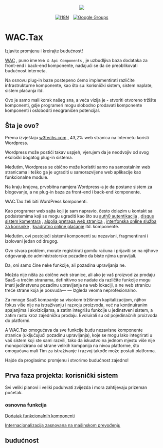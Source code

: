 <p align="center"><a href="https://wac.tax"><img src="https://cdn.jsdelivr.net/gh/wactax/img/logo.svg"/></a></p><p align="center"><a href="https://github.com/wactax/wac.tax/blob/main/doc/README.md#readme"><img alt="I18N" src="https://cdn.jsdelivr.net/gh/wactax/img/t.svg"/></a>　<a href="https://groups.google.com/u/2/g/wactax"><img alt="Google Groups" src="https://cdn.jsdelivr.net/gh/wactax/img/g-groups.svg"/></a></p>

# WAC.Tax

Izjavite promjenu i kreirajte budućnost!

[WAC](https://wac.tax) , puno ime `Web & Api Components` , je uzbudljiva baza dodataka za front-end i back-end komponente, nadajući se da će preoblikovati budućnost interneta.

Na osnovu plug-in baze postepeno ćemo implementirati različite infrastrukturne komponente, kao što su: korisnički sistem, sistem naplate, sistem plaćanja itd.

Ovo je samo mali korak našeg sna, a veća vizija je - stvoriti otvoreno tržište komponenti, gdje programeri mogu slobodno prodavati komponente komponenti i osloboditi neograničen potencijal.

## Šta je ovo?

Prema izvještaju [w3techs.com](https://w3techs.com/technologies/details/cm-wordpress) , 43,2% web stranica na Internetu koristi Wordpress.

Wordpress može postići takav uspjeh, vjerujem da je neodvojiv od svog ekološki bogatog plug-in sistema.

Međutim, Wordpress se obično može koristiti samo na samostalnim web stranicama i teško ga je ugraditi u samorazvijene web aplikacije kao funkcionalne module.

Na kraju krajeva, prvobitna namjera Wordpress-a je da postane sistem za blogovanje, a ne plug-in baza za front-end i back-end komponente.

WAC.Tax želi biti WordPress komponenti.

Kao programer web sajta koji je sam napravio, često dolazim u kontakt sa podsistemima koji se mogu ugraditi kao što su [auth0 autentikacija](https://auth0.com) , [disqus sistem komentara](https://disqus.com) , [algolia pretraga web stranica](https://www.algolia.com) , [interfonska online služba za korisnike](https://www.intercom.com) , [kvadratno online plaćanje](https://developer.squareup.com/docs/web-payments/overview) itd. komponente.

Međutim, ovi postojeći sistemi komponenti su nezavisni, fragmentirani i izolovani jedan od drugog.

Ovo stvara problem, morate registrirati gomilu računa i prijaviti se na njihove odgovarajuće administratorske pozadine da biste njima upravljali.

Da, oni samo čine neke funkcije, ali pozadina upravljanja ne.

Možda nije ništa za obične web stranice, ali ako je vaš proizvod za prodaju SaaS-a trećim stranama, definitivno se nadate da različite funkcije mogu imati jedinstvenu pozadinu upravljanja na web lokaciji, a ne web stranicu treće strane koja je posvuda— — Izgleda veoma neprofesionalno.

Za mnoge SaaS kompanije sa visokom tržišnom kapitalizacijom, njihov fokus više nije na istraživanju i razvoju proizvoda, već na kontinuiranim spajanjima i akvizicijama, a zatim integrišu funkcije u jedinstveni sistem, a zatim rastu kroz zajedničku prodaju. Evoluirali su od pojedinačnih proizvoda do platformi.

A WAC.Tax omogućava da sve funkcije budu nezavisne komponente stranice (uključujući pozadinu upravljanja), koje se mogu lako integrirati u vaš sistem koji ste sami razvili, tako da iskustvo na jednom mjestu više nije monopolizirano od strane velikih kompanija na nivou platforme, što omogućava mali Tim za istraživanje i razvoj takođe može postati platforma.

Hajde da proglasimo promjenu i stvorimo budućnost zajedno!

## Prva faza projekta: korisnički sistem

Svi veliki planovi i veliki poduhvati zvijezda i mora zahtijevaju prizeman početak.

### osnovna funkcija

[Dodatak funkcionalnih komponenti](./pkg.md)

[Internacionalizacija zasnovana na mašinskom prevođenju](./i18n.md)

## budućnost
